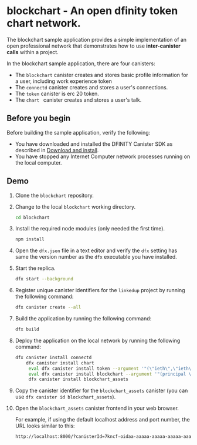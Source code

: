 # blockchart - An open dfinity token chart  network.

The blockchart sample application provides a simple implementation of an open professional network that demonstrates how to use **inter-canister calls** within a project.

In the blockchart sample application, there are four canisters:

* The `blockchart` canister creates and stores basic profile information for a user, including work experience token 
* The `connectd` canister creates and stores a user's connections.
* The `token` canister  is erc 20 token.
* The `chart ` canister creates and stores a user's talk.

## Before you begin

Before building the sample application, verify the following:

* You have downloaded and installed the DFINITY Canister SDK as described in [Download and install](https://sdk.dfinity.org/docs/quickstart/quickstart.html#download-and-install).
* You have stopped any Internet Computer network processes running on the local computer.

## Demo

1. Clone the `blockchart` repository.

2. Change to the local `blockchart` working directory.

    ```bash
    cd blockchart
    ```

3. Install the required node modules (only needed the first time).

    ```bash
    npm install
    ```

4. Open the `dfx.json` file in a text editor and verify the `dfx` setting has same the version number as the `dfx` executable you have installed.

5. Start the replica.

    ```bash
    dfx start --background
    ```

6. Register unique canister identifiers for the `linkedup` project by running the following command:

    ```bash
    dfx canister create --all
    ```

7. Build the application by running the following command:

    ```bash
    dfx build
    ```

8. Deploy the application on the local network by running the following command:

    ```bash
    dfx canister install connectd
        dfx canister install chart 
         eval dfx canister install token --argument '"(\"ieth\",\"ieth\",18,100000,1000)"'
         eval dfx canister install blockchart --argument '"(principal \"${token_canister_principal}\")"'
         dfx canister install blockchart_assets 
    ```

9. Copy the canister identifier for the `blockchart_assets` canister (you can use `dfx canister id blockchart_assets`).

10. Open the `blockchart_assets` canister frontend in your web browser.

    For example, if using the default localhost address and port number, the URL looks similar to this:

    ```bash
    http://localhost:8000/?canisterId=7kncf-oidaa-aaaaa-aaaaa-aaaaa-aaaaa-aaaaa-q
    ```